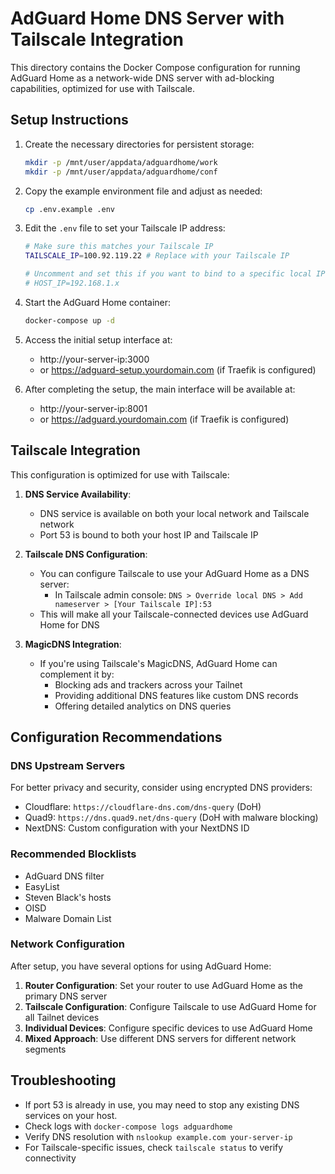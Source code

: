 # AdGuard Home DNS Server with Tailscale Integration

This directory contains the Docker Compose configuration for running AdGuard Home as a network-wide DNS server with ad-blocking capabilities, optimized for use with Tailscale.

## Setup Instructions

1. Create the necessary directories for persistent storage:
   ```bash
   mkdir -p /mnt/user/appdata/adguardhome/work
   mkdir -p /mnt/user/appdata/adguardhome/conf
   ```

2. Copy the example environment file and adjust as needed:
   ```bash
   cp .env.example .env
   ```

3. Edit the `.env` file to set your Tailscale IP address:
   ```bash
   # Make sure this matches your Tailscale IP
   TAILSCALE_IP=100.92.119.22 # Replace with your Tailscale IP

   # Uncomment and set this if you want to bind to a specific local IP
   # HOST_IP=192.168.1.x
   ```

4. Start the AdGuard Home container:
   ```bash
   docker-compose up -d
   ```

5. Access the initial setup interface at:
   - http://your-server-ip:3000
   - or https://adguard-setup.yourdomain.com (if Traefik is configured)

6. After completing the setup, the main interface will be available at:
   - http://your-server-ip:8001
   - or https://adguard.yourdomain.com (if Traefik is configured)

## Tailscale Integration

This configuration is optimized for use with Tailscale:

1. **DNS Service Availability**:
   - DNS service is available on both your local network and Tailscale network
   - Port 53 is bound to both your host IP and Tailscale IP

2. **Tailscale DNS Configuration**:
   - You can configure Tailscale to use your AdGuard Home as a DNS server:
     - In Tailscale admin console: `DNS > Override local DNS > Add nameserver > [Your Tailscale IP]:53`
   - This will make all your Tailscale-connected devices use AdGuard Home for DNS

3. **MagicDNS Integration**:
   - If you're using Tailscale's MagicDNS, AdGuard Home can complement it by:
     - Blocking ads and trackers across your Tailnet
     - Providing additional DNS features like custom DNS records
     - Offering detailed analytics on DNS queries

## Configuration Recommendations

### DNS Upstream Servers

For better privacy and security, consider using encrypted DNS providers:

- Cloudflare: `https://cloudflare-dns.com/dns-query` (DoH)
- Quad9: `https://dns.quad9.net/dns-query` (DoH with malware blocking)
- NextDNS: Custom configuration with your NextDNS ID

### Recommended Blocklists

- AdGuard DNS filter
- EasyList
- Steven Black's hosts
- OISD
- Malware Domain List

### Network Configuration

After setup, you have several options for using AdGuard Home:

1. **Router Configuration**: Set your router to use AdGuard Home as the primary DNS server
2. **Tailscale Configuration**: Configure Tailscale to use AdGuard Home for all Tailnet devices
3. **Individual Devices**: Configure specific devices to use AdGuard Home
4. **Mixed Approach**: Use different DNS servers for different network segments

## Troubleshooting

- If port 53 is already in use, you may need to stop any existing DNS services on your host.
- Check logs with `docker-compose logs adguardhome`
- Verify DNS resolution with `nslookup example.com your-server-ip`
- For Tailscale-specific issues, check `tailscale status` to verify connectivity
